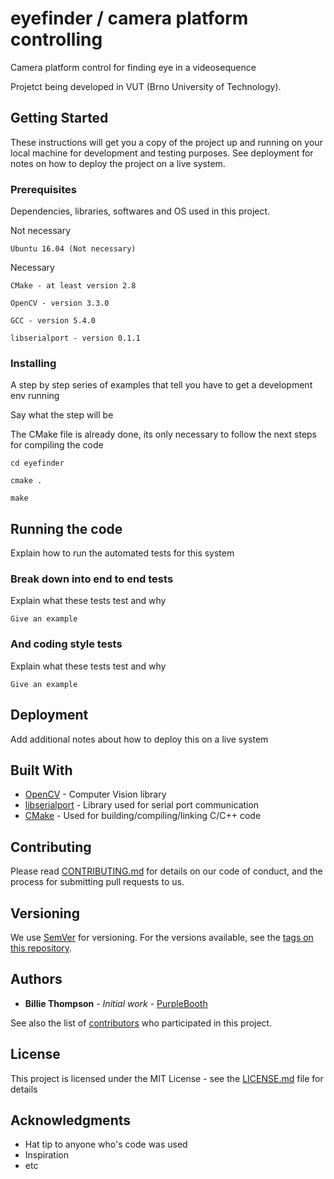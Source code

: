 # eyefinder / camera platform controlling

Camera platform control for finding eye in a videosequence

Projetct being developed in VUT (Brno University of Technology).

## Getting Started

These instructions will get you a copy of the project up and running on your local machine for development and testing purposes. See deployment for notes on how to deploy the project on a live system.

### Prerequisites

Dependencies, libraries, softwares and OS used in this project.

Not necessary
```
Ubuntu 16.04 (Not necessary)
```

Necessary
```
CMake - at least version 2.8
```
```
OpenCV - version 3.3.0
```
```
GCC - version 5.4.0
```
```
libserialport - version 0.1.1
```

### Installing

A step by step series of examples that tell you have to get a development env running

Say what the step will be

The CMake file is already done, its only necessary to follow the next steps for compiling the code

```
cd eyefinder
```
```
cmake .
```
```
make
```

## Running the code

Explain how to run the automated tests for this system

### Break down into end to end tests

Explain what these tests test and why

```
Give an example
```

### And coding style tests

Explain what these tests test and why

```
Give an example
```

## Deployment

Add additional notes about how to deploy this on a live system

## Built With

* [OpenCV](https://opencv.org/) - Computer Vision library
* [libserialport](https://sigrok.org/wiki/Libserialport) - Library used for serial port communication
* [CMake](https://cmake.org/) - Used for building/compiling/linking C/C++ code

## Contributing

Please read [CONTRIBUTING.md](https://gist.github.com/PurpleBooth/b24679402957c63ec426) for details on our code of conduct, and the process for submitting pull requests to us.

## Versioning

We use [SemVer](http://semver.org/) for versioning. For the versions available, see the [tags on this repository](https://github.com/your/project/tags). 

## Authors

* **Billie Thompson** - *Initial work* - [PurpleBooth](https://github.com/PurpleBooth)

See also the list of [contributors](https://github.com/your/project/contributors) who participated in this project.

## License

This project is licensed under the MIT License - see the [LICENSE.md](LICENSE.md) file for details

## Acknowledgments

* Hat tip to anyone who's code was used
* Inspiration
* etc

